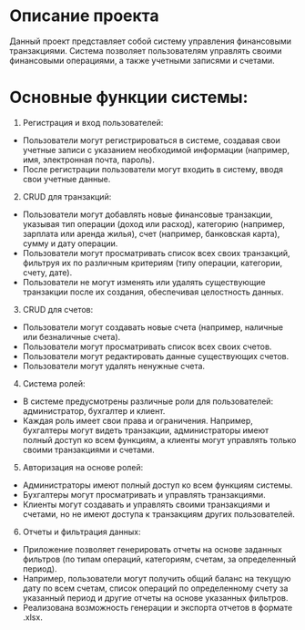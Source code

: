 # Описание проекта
Данный проект представляет собой систему управления финансовыми транзакциями. Система позволяет пользователям управлять своими финансовыми операциями, а также учетными записями и счетами.

# Основные функции системы:
1. Регистрация и вход пользователей:
- Пользователи могут регистрироваться в системе, создавая свои учетные записи с указанием необходимой информации (например, имя, электронная почта, пароль).
- После регистрации пользователи могут входить в систему, вводя свои учетные данные.

2. CRUD для транзакций:
- Пользователи могут добавлять новые финансовые транзакции, указывая тип операции (доход или расход), категорию (например, зарплата или аренда жилья), счет (например, банковская карта), сумму и дату операции.
- Пользователи могут просматривать список всех своих транзакций, фильтруя их по различным критериям (типу операции, категории, счету, дате).
- Пользователи не могут изменять или удалять существующие транзакции после их создания, обеспечивая целостность данных.

3. CRUD для счетов:
- Пользователи могут создавать новые счета (например, наличные или безналичные счета).
- Пользователи могут просматривать список всех своих счетов.
- Пользователи могут редактировать данные существующих счетов.
- Пользователи могут удалять ненужные счета.

4. Система ролей:
- В системе предусмотрены различные роли для пользователей: администратор, бухгалтер и клиент.
- Каждая роль имеет свои права и ограничения. Например, бухгалтеры могут видеть транзакции, администраторы имеют полный доступ ко всем функциям, а клиенты могут управлять только своими транзакциями и счетами.

5. Авторизация на основе ролей:
- Администраторы имеют полный доступ ко всем функциям системы.
- Бухгалтеры могут просматривать и управлять транзакциями.
- Клиенты могут создавать и управлять своими транзакциями и счетами, но не имеют доступа к транзакциям других пользователей.

6. Отчеты и фильтрация данных:
- Приложение позволяет генерировать отчеты на основе заданных фильтров (по типам операций, категориям, счетам, за определенный период).
- Например, пользователи могут получить общий баланс на текущую дату по всем счетам, список операций по определенному счету за указанный период и другие отчеты на основе указанных фильтров.
- Реализована возможность генерации и экспорта отчетов в формате .xlsx.